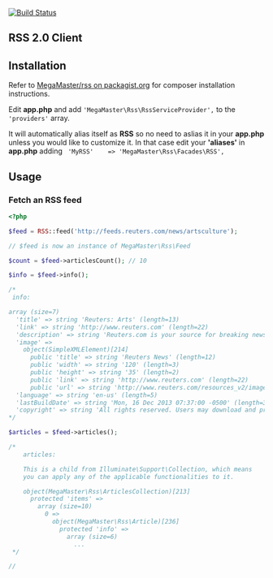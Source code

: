 [![Build Status](https://travis-ci.org/MegaMaster/RSS.png)](https://travis-ci.org/MegaMaster/RSS)

## RSS 2.0 Client

## Installation
Refer to [MegaMaster/rss on packagist.org](https://packagist.org/packages/MegaMaster/rss) for composer installation instructions.

Edit **app.php** and add ```'MegaMaster\Rss\RssServiceProvider',``` to the ```'providers'``` array.

It will automatically alias itself as **RSS** so no need to aslias it in your **app.php** unless you would like to customize it. In that case edit your **'aliases'** in **app.php** adding ``` 'MyRSS'    => 'MegaMaster\Rss\Facades\RSS',```

## Usage

### Fetch an RSS feed
```php
<?php

$feed = RSS::feed('http://feeds.reuters.com/news/artsculture');

// $feed is now an instance of MegaMaster\Rss\Feed

$count = $feed->articlesCount(); // 10

$info = $feed->info();

/*
 info:

array (size=7)
  'title' => string 'Reuters: Arts' (length=13)
  'link' => string 'http://www.reuters.com' (length=22)
  'description' => string 'Reuters.com is your source for breaking news, business, financial and investing news, including personal finance and stocks.  Reuters is the leading global provider of news, financial information and technology solutions to the world's media, financial institutions, businesses and individuals.' (length=294)
  'image' =>
    object(SimpleXMLElement)[214]
      public 'title' => string 'Reuters News' (length=12)
      public 'width' => string '120' (length=3)
      public 'height' => string '35' (length=2)
      public 'link' => string 'http://www.reuters.com' (length=22)
      public 'url' => string 'http://www.reuters.com/resources_v2/images/reuters125.png' (length=57)
  'language' => string 'en-us' (length=5)
  'lastBuildDate' => string 'Mon, 16 Dec 2013 07:37:00 -0500' (length=31)
  'copyright' => string 'All rights reserved. Users may download and print extracts of content from this website for their own personal and non-commercial use only. Republication or redistribution of Reuters content, including by framing or similar means, is expressly prohibited without the prior written consent of Reuters. Reuters and the Reuters sphere logo are registered trademarks or trademarks of the Reuters group of companies around the world. Â© Reuters 2013' (length=444)
*/

$articles = $feed->articles();

/*
    articles:

    This is a child from Illuminate\Support\Collection, which means
    you can apply any of the applicable functionalities to it.

    object(MegaMaster\Rss\ArticlesCollection)[213]
      protected 'items' =>
        array (size=10)
          0 =>
            object(MegaMaster\Rss\Article)[236]
              protected 'info' =>
                array (size=6)
                  ...
 */

//
```
